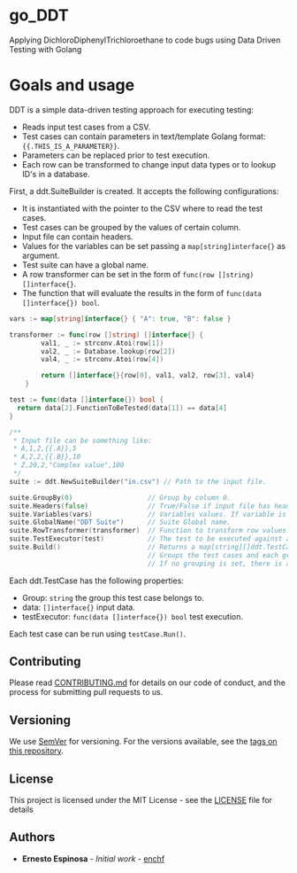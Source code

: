 # go_DDT
Applying DichloroDiphenylTrichloroethane to code bugs using Data Driven Testing with Golang

# Goals and usage

DDT is a simple data-driven testing approach for executing testing:

* Reads input test cases from a CSV.
* Test cases can contain parameters in text/template Golang format: `{{.THIS_IS_A_PARAMETER}}`.
* Parameters can be replaced prior to test execution.
* Each row can be transformed to change input data types or to lookup ID's in a database.

First, a ddt.SuiteBuilder is created. It accepts the following configurations:

* It is instantiated with the pointer to the CSV where to read the test cases.
* Test cases can be grouped by the values of certain column.
* Input file can contain headers.
* Values for the variables can be set passing a `map[string]interface{}` as argument.
* Test suite can have a global name.
* A row transformer can be set in the form of `func(row []string) []interface{}`.
* The function that will evaluate the results in the form of `func(data []interface{}) bool`.

```go
vars := map[string]interface{} { "A": true, "B": false }

transformer := func(row []string) []interface{} {
		val1, _ := strconv.Atoi(row[1])
		val2, _ := Database.lookup(row[2])
		val4, _ := strconv.Atoi(row[4])

		return []interface{}{row[0], val1, val2, row[3], val4}
	}

test := func(data []interface{}) bool {
  return data[2].FunctionToBeTested(data[1]) == data[4]
}

/**
 * Input file can be something like:
 * A,1,2,{{.A}},5
 * A,2,2,{{.B}},10
 * Z,20,2,"Complex value",100
 */
suite := ddt.NewSuiteBuilder("in.csv") // Path to the input file.

suite.GroupBy(0)                   // Group by column 0.
suite.Headers(false)               // True/False if input file has headers.
suite.Variables(vars)              // Variables values. If variable is not in the map it keeps the string value.
suite.GlobalName("DDT Suite")      // Suite Global name.
suite.RowTransformer(transformer)  // Function to transform row values.
suite.TestExecutor(test)           // The test to be executed against all test cases.
suite.Build()                      // Returns a map[string][]ddt.TestCase.
                                   // Groups the test cases and each group have an array of test cases.
                                   // If no grouping is set, there is a single no-name group for all test cases.
```

Each ddt.TestCase has the following properties:

* Group:        `string` the group this test case belongs to.
* data:         `[]interface{}` input data.
* testExecutor: `func(data []interface{}) bool` test execution.

Each test case can be run using `testCase.Run()`.

## Contributing

Please read [CONTRIBUTING.md](CONTRIBUTING.md) for details on our code of conduct, and the process for submitting pull requests to us.

## Versioning

We use [SemVer](http://semver.org/) for versioning. For the versions available, see the [tags on this repository](https://github.com/enchf/go_DDT/tags). 

## License

This project is licensed under the MIT License - see the [LICENSE](LICENSE) file for details

## Authors

* **Ernesto Espinosa** - *Initial work* - [enchf](https://github.com/enchf)
